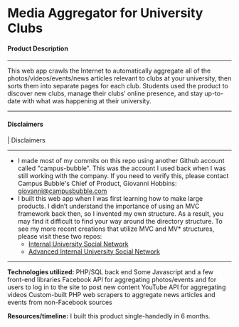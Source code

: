 # Media Aggregator for University Clubs

#### Product Description
---

This web app crawls the Internet to automatically aggregate all of the photos/videos/events/news articles relevant to clubs at your university, then sorts them into separate pages for each club. Students used the product to discover new clubs, manage their clubs’ online presence, and stay up-to-date with what was happening at their university.

---


#### Disclaimers

| Disclaimers

---

- I made most of my commits on this repo using another Github account called "campus-bubble". This was the account I used back when I was still working with the company. If you need to verify this, please contact Campus Bubble's Chief of Product, Giovanni Hobbins: giovanni@campusbubble.com
- I built this web app when I was first learning how to make large products. I didn’t understand the importance of using an MVC framework back then, so I invented my own structure. As a result, you may find it difficult to find your way around the directory structure. To see my more recent creations that utilize MVC and MV* structures, please visit these two repos:
  - [Internal University Social Network](https://github.com/ThePatShea/internal-university-social-network)
  - [Advanced Internal University Social Network](https://github.com/ThePatShea/advanced-internal-university-social-network)

---


<b>Technologies utilized:</b>
PHP/SQL back end
Some Javascript and a few front-end libraries
Facebook API for aggregating photos/events and for users to log in to the site to post new content
YouTube API for aggregating videos
Custom-built PHP web scrapers to aggregate news articles and events from non-Facebook sources

<b>Resources/timeline:</b> I built this product single-handedly in 6 months.
